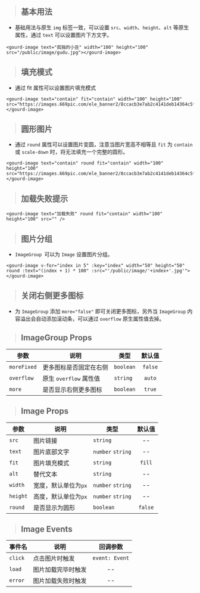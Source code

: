<div id="gourd">

> ## 基本用法

- 基础用法与原生 `img` 标签一致，可以设置 `src`、`width`、`height`、`alt` 等原生属性，通过 `text` 可以设置图片下方文字。

```
<gourd-image text="孤独的小丑" width="100" height="100" src="/public/image/gudu.jpg"></gourd-image>
```

<output data-lang="output">
<gourd-image text="孤独的小丑" width="100" height="100" src="/public/image/gudu.jpg"></gourd-image>
</output>

> ## 填充模式

- 通过 fit 属性可以设置图片填充模式

```
<gourd-image text="contain" fit="contain" width="100" height="100" src="https://images.669pic.com/ele_banner2/8ccacb3e7ab2c4141deb14364c5f3a77.jpg"></gourd-image>
```

<output data-lang="output">
<gourd-image text="contain" fit="contain" width="100" height="100" src="https://images.669pic.com/ele_banner2/8ccacb3e7ab2c4141deb14364c5f3a77.jpg"></gourd-image>
<gourd-image text="cover" fit="cover" width="100" height="100" src="https://images.669pic.com/ele_banner2/8ccacb3e7ab2c4141deb14364c5f3a77.jpg"></gourd-image>
<gourd-image text="fill" fit="fill" width="100" height="100" src="https://images.669pic.com/ele_banner2/8ccacb3e7ab2c4141deb14364c5f3a77.jpg"></gourd-image>
<gourd-image text="none" fit="none" width="100" height="100" src="https://images.669pic.com/ele_banner2/8ccacb3e7ab2c4141deb14364c5f3a77.jpg"></gourd-image>
<gourd-image text="scale-down" fit="scale-down" width="100" height="100" src="https://images.669pic.com/ele_banner2/8ccacb3e7ab2c4141deb14364c5f3a77.jpg"></gourd-image>
</output>


> ## 圆形图片

- 通过 `round` 属性可以设置图片变圆，注意当图片宽高不相等且 `fit` 为 `contain` 或 `scale-down` 时，将无法填充一个完整的圆形。

```
<gourd-image text="contain" round fit="contain" width="100" height="100" src="https://images.669pic.com/ele_banner2/8ccacb3e7ab2c4141deb14364c5f3a77.jpg"></gourd-image>
```

<output data-lang="output">
<gourd-image text="contain" round fit="contain" width="100" height="100" src="https://images.669pic.com/ele_banner2/8ccacb3e7ab2c4141deb14364c5f3a77.jpg"></gourd-image>
<gourd-image text="cover" round fit="cover" width="100" height="100" src="https://images.669pic.com/ele_banner2/8ccacb3e7ab2c4141deb14364c5f3a77.jpg"></gourd-image>
<gourd-image text="fill" round fit="fill" width="100" height="100" src="https://images.669pic.com/ele_banner2/8ccacb3e7ab2c4141deb14364c5f3a77.jpg"></gourd-image>
<gourd-image text="none" round fit="none" width="100" height="100" src="https://images.669pic.com/ele_banner2/8ccacb3e7ab2c4141deb14364c5f3a77.jpg"></gourd-image>
<gourd-image text="scale-down" round fit="scale-down" width="100" height="100" src="https://images.669pic.com/ele_banner2/8ccacb3e7ab2c4141deb14364c5f3a77.jpg"></gourd-image>
</output>

> ## 加载失败提示

```
<gourd-image text="加载失败" round fit="contain" width="100" height="100" src="" />
```

<output data-lang="output">
<gourd-image text="加载失败" round fit="contain" width="100" height="100" src=""></gourd-image>
</output>

> ## 图片分组

- `ImageGroup `可以为 `Image` 设置图片分组。

```
<gourd-image v-for="index in 5" :key="index" width="50" height="50" round :text="(index + 1) * 100" :src="'/public/image/'+index+'.jpg'"></gourd-image>
```

<output data-lang="output">
<groud-image-group>
      <gourd-image v-for="index in 5" :key="index" width="50" height="50" round :text="(index + 1) * 100" :src="'/public/image/'+index+'.jpg'"></gourd-image>
</groud-image-group>
</output>

> ## 关闭右侧更多图标

- 为 `ImageGroup` 添加 `more="false"` 即可关闭更多图标，另外当 `ImageGroup` 内容溢出会自动添加滚动条，可以通过 `overflow` 原生属性值去掉。

<output data-lang="output">
<groud-image-group :more="false">
 <gourd-image fit="cover" width="350" height="200" src="https://images.669pic.com/ele_banner2/8ccacb3e7ab2c4141deb14364c5f3a77.jpg"></gourd-image>
 <gourd-image fit="cover" width="350" height="200" src="https://images.669pic.com/ele_banner2/8ccacb3e7ab2c4141deb14364c5f3a77.jpg"></gourd-image>
 <gourd-image fit="cover" width="350" height="200" src="https://images.669pic.com/ele_banner2/8ccacb3e7ab2c4141deb14364c5f3a77.jpg"></gourd-image>
 <gourd-image fit="cover" width="350" height="200" src="https://images.669pic.com/ele_banner2/8ccacb3e7ab2c4141deb14364c5f3a77.jpg"></gourd-image>
</groud-image-group>
</output>


> ## ImageGroup Props

| 参数 | 说明 | 类型 | 默认值 |
| --- | --- | --- | :---: |
| `moreFixed` | 更多图标是否固定在右侧 | `boolean` | `false` |
| `overflow` | 原生 `overflow` 属性值 | `string` | `auto` |
| `more` | 是否显示右侧更多图标 | `boolean` | `true` |


> ## Image Props

| 参数 | 说明 | 类型 | 默认值 |
| --- | --- | --- | :---: |
| `src` | 图片链接 | `string` | -- |
| `text` | 图片底部文字 | `number` `string` | -- |
| `fit` | 图片填充模式 | `string` | `fill` |
| `alt` | 替代文本 | `string` | -- |
| `width` | 宽度，默认单位为`px` | `number` `string` | -- |
| `height` | 高度，默认单位为`px` | `number` `string` | -- |
| `round` | 是否显示为圆形 | `boolean` | `false` |

> ## Image Events

| 事件名 | 说明 | 回调参数 |
| --- | --- | :---: |
| `click` | 点击图片时触发 | `event: Event` |
| `load` | 图片加载完毕时触发	 | -- |
| `error` | 图片加载失败时触发 | -- |



</div>